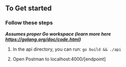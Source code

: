 ## To Get started

### Follow these steps

**_Assumes proper Go workspace (learn more here https://golang.org/doc/code.html)_**

1. In the api directory, you can run: `go build && ./api`

2. Open Postman to localhost:4000/[endpoint]
